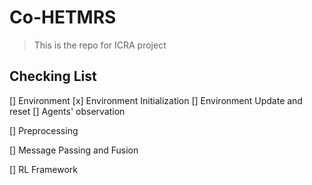 # Co-HETMRS

> This is the repo for ICRA project

## Checking List

[] Environment
    [x] Environment Initialization
    [] Environment Update and reset
    [] Agents' observation

[] Preprocessing

[] Message Passing and Fusion

[] RL Framework